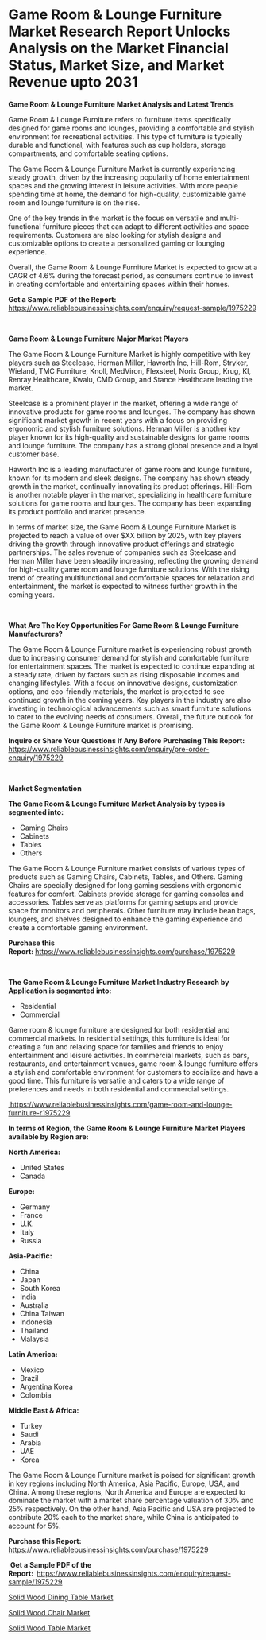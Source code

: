 <p><h1>Game Room & Lounge Furniture Market Research Report Unlocks Analysis on the Market Financial Status, Market Size, and Market Revenue upto 2031</h1></p><p><strong>Game Room & Lounge Furniture Market Analysis and Latest Trends</strong></p>
<p><p>Game Room & Lounge Furniture refers to furniture items specifically designed for game rooms and lounges, providing a comfortable and stylish environment for recreational activities. This type of furniture is typically durable and functional, with features such as cup holders, storage compartments, and comfortable seating options.</p><p>The Game Room & Lounge Furniture Market is currently experiencing steady growth, driven by the increasing popularity of home entertainment spaces and the growing interest in leisure activities. With more people spending time at home, the demand for high-quality, customizable game room and lounge furniture is on the rise.</p><p>One of the key trends in the market is the focus on versatile and multi-functional furniture pieces that can adapt to different activities and space requirements. Customers are also looking for stylish designs and customizable options to create a personalized gaming or lounging experience.</p><p>Overall, the Game Room & Lounge Furniture Market is expected to grow at a CAGR of 4.6% during the forecast period, as consumers continue to invest in creating comfortable and entertaining spaces within their homes.</p></p>
<p><strong>Get a Sample PDF of the Report:&nbsp;</strong> <a href="https://www.reliablebusinessinsights.com/enquiry/request-sample/1975229">https://www.reliablebusinessinsights.com/enquiry/request-sample/1975229</a></p>
<p>&nbsp;</p>
<p><strong>Game Room & Lounge Furniture Major Market Players</strong></p>
<p><p>The Game Room & Lounge Furniture Market is highly competitive with key players such as Steelcase, Herman Miller, Haworth Inc, Hill-Rom, Stryker, Wieland, TMC Furniture, Knoll, MedViron, Flexsteel, Norix Group, Krug, KI, Renray Healthcare, Kwalu, CMD Group, and Stance Healthcare leading the market.</p><p>Steelcase is a prominent player in the market, offering a wide range of innovative products for game rooms and lounges. The company has shown significant market growth in recent years with a focus on providing ergonomic and stylish furniture solutions. Herman Miller is another key player known for its high-quality and sustainable designs for game rooms and lounge furniture. The company has a strong global presence and a loyal customer base.</p><p>Haworth Inc is a leading manufacturer of game room and lounge furniture, known for its modern and sleek designs. The company has shown steady growth in the market, continually innovating its product offerings. Hill-Rom is another notable player in the market, specializing in healthcare furniture solutions for game rooms and lounges. The company has been expanding its product portfolio and market presence.</p><p>In terms of market size, the Game Room & Lounge Furniture Market is projected to reach a value of over $XX billion by 2025, with key players driving the growth through innovative product offerings and strategic partnerships. The sales revenue of companies such as Steelcase and Herman Miller have been steadily increasing, reflecting the growing demand for high-quality game room and lounge furniture solutions. With the rising trend of creating multifunctional and comfortable spaces for relaxation and entertainment, the market is expected to witness further growth in the coming years.</p></p>
<p>&nbsp;</p>
<p><strong>What Are The Key Opportunities For Game Room & Lounge Furniture Manufacturers?</strong></p>
<p><p>The Game Room & Lounge Furniture market is experiencing robust growth due to increasing consumer demand for stylish and comfortable furniture for entertainment spaces. The market is expected to continue expanding at a steady rate, driven by factors such as rising disposable incomes and changing lifestyles. With a focus on innovative designs, customization options, and eco-friendly materials, the market is projected to see continued growth in the coming years. Key players in the industry are also investing in technological advancements such as smart furniture solutions to cater to the evolving needs of consumers. Overall, the future outlook for the Game Room & Lounge Furniture market is promising.</p></p>
<p><strong>Inquire or Share Your Questions If Any Before Purchasing This Report:</strong> <a href="https://www.reliablebusinessinsights.com/enquiry/pre-order-enquiry/1975229">https://www.reliablebusinessinsights.com/enquiry/pre-order-enquiry/1975229</a></p>
<p>&nbsp;</p>
<p><strong>Market Segmentation</strong></p>
<p><strong>The Game Room & Lounge Furniture Market Analysis by types is segmented into:</strong></p>
<p><ul><li>Gaming Chairs</li><li>Cabinets</li><li>Tables</li><li>Others</li></ul></p>
<p><p>The Game Room & Lounge Furniture market consists of various types of products such as Gaming Chairs, Cabinets, Tables, and Others. Gaming Chairs are specially designed for long gaming sessions with ergonomic features for comfort. Cabinets provide storage for gaming consoles and accessories. Tables serve as platforms for gaming setups and provide space for monitors and peripherals. Other furniture may include bean bags, loungers, and shelves designed to enhance the gaming experience and create a comfortable gaming environment.</p></p>
<p><strong>Purchase this Report:&nbsp;</strong><a href="https://www.reliablebusinessinsights.com/purchase/1975229">https://www.reliablebusinessinsights.com/purchase/1975229</a></p>
<p>&nbsp;</p>
<p><strong>The Game Room & Lounge Furniture Market Industry Research by Application is segmented into:</strong></p>
<p><ul><li>Residential</li><li>Commercial</li></ul></p>
<p><p>Game room & lounge furniture are designed for both residential and commercial markets. In residential settings, this furniture is ideal for creating a fun and relaxing space for families and friends to enjoy entertainment and leisure activities. In commercial markets, such as bars, restaurants, and entertainment venues, game room & lounge furniture offers a stylish and comfortable environment for customers to socialize and have a good time. This furniture is versatile and caters to a wide range of preferences and needs in both residential and commercial settings.</p></p>
<p><a href="https://www.reliablebusinessinsights.com/game-room-and-lounge-furniture-r1975229">&nbsp;https://www.reliablebusinessinsights.com/game-room-and-lounge-furniture-r1975229</a></p>
<p><strong>In terms of Region, the Game Room & Lounge Furniture Market Players available by Region are:</strong></p>
<p>
    <p> <strong> North America: </strong>
        <ul>
            <li>United States</li>
            <li>Canada</li>
        </ul>
        </p> 
    <p> <strong> Europe: </strong>
        <ul>
            <li>Germany</li>
            <li>France</li>
            <li>U.K.</li>
            <li>Italy</li>
            <li>Russia</li>
        </ul>
        </p> 
    <p> <strong> Asia-Pacific: </strong>
        <ul>
            <li>China</li>
            <li>Japan</li>
            <li>South Korea</li>
            <li>India</li>
            <li>Australia</li>
            <li>China Taiwan</li>
            <li>Indonesia</li>
            <li>Thailand</li>
            <li>Malaysia</li>
        </ul>
        </p> 
    <p> <strong> Latin America: </strong>
        <ul>
            <li>Mexico</li>
            <li>Brazil</li>
            <li>Argentina Korea</li>
            <li>Colombia</li>
        </ul>
        </p> 
    <p> <strong> Middle East & Africa: </strong>
        <ul>
            <li>Turkey</li>
            <li>Saudi</li>
            <li>Arabia</li>
            <li>UAE</li>
            <li>Korea</li>
        </ul>
    </p>
    </p>
<p><p>The Game Room & Lounge Furniture market is poised for significant growth in key regions including North America, Asia Pacific, Europe, USA, and China. Among these regions, North America and Europe are expected to dominate the market with a market share percentage valuation of 30% and 25% respectively. On the other hand, Asia Pacific and USA are projected to contribute 20% each to the market share, while China is anticipated to account for 5%.</p></p>
<p><strong>Purchase this Report: </strong><a href="https://www.reliablebusinessinsights.com/purchase/1975229">https://www.reliablebusinessinsights.com/purchase/1975229</a></p>
<p>&nbsp;<strong>Get a Sample PDF of the Report:&nbsp;&nbsp;</strong><a href="https://www.reliablebusinessinsights.com/enquiry/request-sample/1975229">https://www.reliablebusinessinsights.com/enquiry/request-sample/1975229</a></p>
<p><strong></strong></p>
<p><p><a href="https://github.com/thereveren80/Market-Research-Report-List-1/blob/main/solid-wood-dining-table-market.md">Solid Wood Dining Table Market</a></p><p><a href="https://github.com/Krdamani25/Market-Research-Report-List-1/blob/main/solid-wood-chair-market.md">Solid Wood Chair Market</a></p><p><a href="https://github.com/alexcrou8/Market-Research-Report-List-1/blob/main/solid-wood-table-market.md">Solid Wood Table Market</a></p></p>